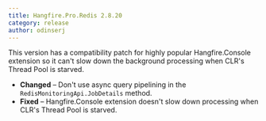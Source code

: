```yaml
---
title: Hangfire.Pro.Redis 2.8.20
category: release
author: odinserj
---
```


This version has a compatibility patch for highly popular Hangfire.Console extension so it can't slow down the background processing when CLR's Thread Pool is starved.

* **Changed** – Don't use async query pipelining in the `RedisMonitoringApi.JobDetails` method.
* **Fixed** – Hangfire.Console extension doesn't slow down processing when CLR's Thread Pool is starved.
